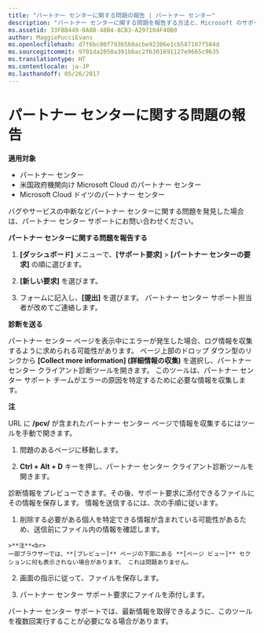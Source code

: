 ```yaml
---
title: "パートナー センターに関する問題の報告 | パートナー センター"
description: "パートナー センターに関する問題を報告する方法と、Microsoft のサポート チーム向けの診断情報を収集する方法について説明します。"
ms.assetid: 33FB8449-0A8B-48B4-8CB3-A297104F40B0
author: MaggiePucciEvans
ms.openlocfilehash: d7f6bc00f7936560acbe92386e1cb587107f584d
ms.sourcegitcommit: 9701da2050a391b6ac2f6301691127e9665c9635
ms.translationtype: HT
ms.contentlocale: ja-JP
ms.lasthandoff: 05/26/2017
---
```

# <a name="report-problems-with-partner-center"></a>パートナー センターに関する問題の報告

**適用対象**

-  パートナー センター
-  米国政府機関向け Microsoft Cloud のパートナー センター
-  Microsoft Cloud ドイツのパートナー センター

バグやサービスの中断などパートナー センターに関する問題を発見した場合は、パートナー センター サポートにお問い合わせください。

**パートナー センターに関する問題を報告する**

1.  **[ダッシュボード]** メニューで、**[サポート要求]** &gt; **[パートナー センターの要求]** の順に選びます。

2.  **[新しい要求]** を選びます。

3.  フォームに記入し、**[提出]** を選びます。 パートナー センター サポート担当者が改めてご連絡します。

**診断を送る**

パートナー センター ページを表示中にエラーが発生した場合、ログ情報を収集するように求められる可能性があります。 ページ上部のドロップ ダウン型のリンクから **[Collect more information]&nbsp;(詳細情報の収集)** を選択し、パートナー センター クライアント診断ツールを開きます。 このツールは、パートナー センター サポート チームがエラーの原因を特定するために必要な情報を収集します。 

**注**

URL に **/pcv/** が含まれたパートナー センター ページで情報を収集するにはツールを手動で開きます。

1.    問題のあるページに移動します。

2.    **Ctrl + Alt + D** キーを押し、パートナー センター クライアント診断ツールを開きます。

診断情報をプレビューできます。その後、サポート要求に添付できるファイルにその情報を保存します。 情報を送信するには、次の手順に従います。

1.    削除する必要がある個人を特定できる情報が含まれている可能性があるため、送信前にファイル内の情報を確認します。 

    >**注**<br>
    一部ブラウザーでは、**[プレビュー]** ページの下部にある **[ページ ビュー]** セクションに何も表示されない場合があります。 これは問題ありません。

2.    画面の指示に従って、ファイルを保存します。

3.    パートナー センター サポート要求にファイルを添付します。

パートナー センター サポートでは、最新情報を取得できるように、このツールを複数回実行することが必要になる場合があります。

